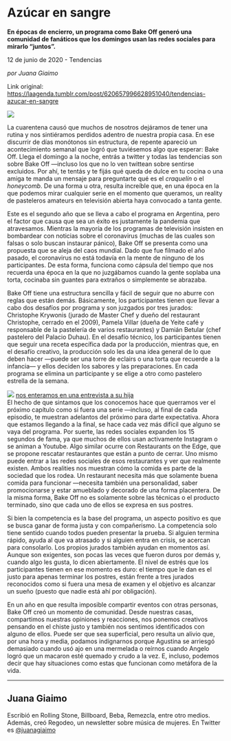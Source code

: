 # Azúcar en sangre

**En épocas de encierro, un programa como Bake Off generó una comunidad de fanáticos que los domingos usan las redes sociales para mirarlo “juntos”.**

12 de junio de 2020 - Tendencias

_por Juana Giaimo_

Link original: https://laagenda.tumblr.com/post/620657996628951040/tendencias-azucar-en-sangre

![](https://64.media.tumblr.com/96db2cb562eaf966b4aff43046f66961/7b8488b600632a25-27/s500x750/c843cfcae7ccd1af9b48eb122d61c41c313eeef8.jpg)

La cuarentena causó que muchos de nosotros dejáramos de tener una rutina y nos sintiéramos perdidos adentro de nuestra propia casa. En ese discurrir de días monótonos sin estructura, de repente apareció un acontecimiento semanal que logró que tuviésemos algo que esperar: Bake Off. Llega el domingo a la noche, entrás a twitter y todas las tendencias son sobre Bake Off —incluso los que no lo ven twittean sobre sentirse excluidos. Por ahí, te tentás y te fijás qué queda de dulce en tu cocina o una amiga te manda un mensaje para preguntarte qué es el *craquelín* o el *honeycomb*. De una forma u otra, resulta increíble que, en una época en la que podemos mirar cualquier serie en el momento que queramos, un reality de pasteleros amateurs en televisión abierta haya convocado a tanta gente.

 Este es el segundo año que se lleva a cabo el programa en Argentina, pero el factor que causa que sea un éxito es justamente la pandemia que atravesamos. Mientras la mayoría de los programas de televisión insisten en bombardear con noticias sobre el coronavirus (muchas de las cuales son falsas o solo buscan instaurar pánico), Bake Off se presenta como una propuesta que se aleja del caos mundial. Dado que fue filmado el año pasado, el coronavirus no está todavía en la mente de ninguno de los participantes. De esta forma, funciona como cápsula del tiempo que nos recuerda una época en la que no juzgábamos cuando la gente soplaba una torta, cocinaba sin guantes para extraños o simplemente se abrazaba. 

 Bake Off tiene una estructura sencilla y fácil de seguir que no aburre con reglas que están demás. Básicamente, los participantes tienen que llevar a cabo dos desafíos por programa y son juzgados por tres jurados: Christophe Krywonis (jurado de Master Chef y dueño del restaurant Christophe, cerrado en el 2009), Pamela Villar (dueña de Yeite café y responsable de la pastelería de varios restaurantes) y Damián Betular (chef pastelero del Palacio Duhau). En el desafío técnico, los participantes tienen que seguir una receta específica dada por la producción, mientras que, en el desafío creativo, la producción solo les da una idea general de lo que deben hacer —puede ser una torre de eclairs o una torta que recuerde a la infancia— y ellos deciden los sabores y las preparaciones. En cada programa se elimina un participante y se elige a otro como pastelero estrella de la semana. 

![](https://64.media.tumblr.com/46594cf453ef4430db94e0bc3d77b0cb/7b8488b600632a25-00/s500x750/a89e9b0cfd42c9b4671de2efa0ffef3a88687909.jpg) [nos enteramos en una entrevista a su hija](http://espoiler.sociales.uba.ar/2020/05/18/las-tortas-del-orgullo/)  
 El hecho de que sintamos que los conocemos hace que querramos ver el próximo capítulo como si fuera una serie —incluso, al final de cada episodio, te muestran adelantos del próximo para darte expectativa. Ahora que estamos llegando a la final, se hace cada vez más difícil que alguno se vaya del programa. Por suerte, las redes sociales expanden los 15 segundos de fama, ya que muchos de ellos usan activamente Instagram o se animan a Youtube. Algo similar ocurre con Restaurants on the Edge, que se propone rescatar restaurantes que están a punto de cerrar. Uno mismo puede entrar a las redes sociales de esos restaurantes y ver que realmente existen. Ambos realities nos muestran cómo la comida es parte de la sociedad que los rodea. Un restaurant necesita más que solamente buena comida para funcionar —necesita también una personalidad, saber promocionarse y estar amueblado y decorado de una forma placentera. De la misma forma, Bake Off no es solamente sobre las técnicas o el producto terminado, sino que cada uno de ellos se expresa en sus postres.

 Si bien la competencia es la base del programa, un aspecto positivo es que se busca ganar de forma justa y con compañerismo. La competencia solo tiene sentido cuando todos pueden presentar la prueba. Si alguien termina rápido, ayuda al que va atrasado y si alguien entra en crisis, se acercan para consolarlo. Los propios jurados también ayudan en momentos así. Aunque son exigentes, son pocas las veces que fueron duros por demás y, cuando algo les gusta, lo dicen abiertamente. El nivel de estrés que los participantes tienen en ese momento es duro: el tiempo que le dan es el justo para apenas terminar los postres, están frente a tres jurados reconocidos como si fuera una mesa de examen y el objetivo es alcanzar un sueño (puesto que nadie está ahí por obligación). 

 En un año en que resulta imposible compartir eventos con otras personas, Bake Off creó un momento de comunidad. Desde nuestras casas, compartimos nuestras opiniones y reacciones, nos ponemos creativos pensando en el chiste justo y también nos sentimos identificados con alguno de ellos. Puede ser que sea superficial, pero resulta un alivio que, por una hora y media, podamos indignarnos porque Agustina se arriesgó demasiado cuando usó ajo en una mermelada o reírnos cuando Angelo logró que un macaron esté quemado y crudo a la vez. E, incluso, podemos decir que hay situaciones como estas que funcionan como metáfora de la vida. 



---

Juana Giaimo
------------

 Escribió en Rolling Stone, Billboard, Beba, Remezcla, entre otro medios. Además, creó Regodeo, un newsletter sobre música de mujeres. En Twitter es [@juanagiaimo](https://twitter.com/juanagiaimo) 

